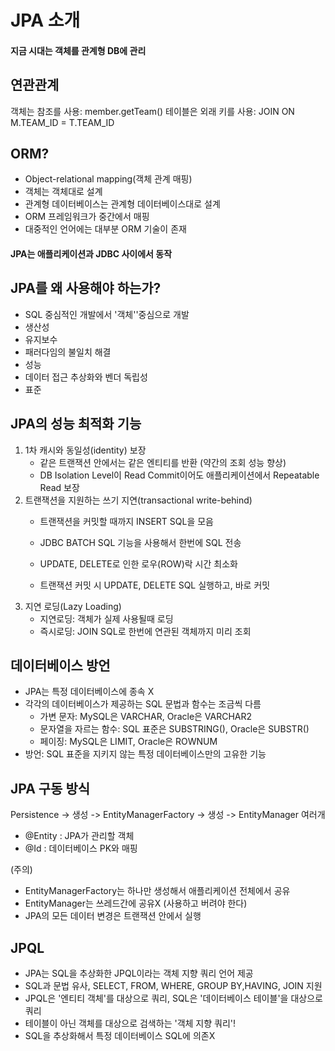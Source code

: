 # JPA 소개

#### 지금 시대는 객체를 관계형 DB에 관리

## 연관관계
객체는 참조를 사용: member.getTeam()
테이블은 외래 키를 사용: JOIN ON M.TEAM_ID = T.TEAM_ID

## ORM?
- Object-relational mapping(객체 관계 매핑)
- 객체는 객체대로 설계
- 관계형 데이터베이스는 관계형 데이터베이스대로 설계
- ORM 프레임워크가 중간에서 매핑
- 대중적인 언어에는 대부분 ORM 기술이 존재

#### JPA는 애플리케이션과 JDBC 사이에서 동작

## JPA를 왜 사용해야 하는가?
- SQL 중심적인 개발에서 '객체''중심으로 개발
- 생산성
- 유지보수
- 패러다임의 불일치 해결
- 성능
- 데이터 접근 추상화와 벤더 독립성
- 표준

## JPA의 성능 최적화 기능
1. 1차 캐시와 동일성(identity) 보장
	- 같은 트랜잭션 안에서는 같은 엔티티를 반환 (약간의 조회 성능 향상)
	- DB Isolation Level이 Read Commit이어도 애플리케이션에서 Repeatable Read 보장
2. 트랜잭션을 지원하는 쓰기 지연(transactional write-behind)
	- 트랜잭션을 커밋할 때까지 INSERT SQL을 모음
	- JDBC BATCH SQL 기능을 사용해서 한번에 SQL 전송

	- UPDATE, DELETE로 인한 로우(ROW)락 시간 최소화
	- 트랜잭션 커밋 시 UPDATE, DELETE SQL 실행하고, 바로 커밋
3. 지연 로딩(Lazy Loading)
	- 지연로딩: 객체가 실제 사용될때 로딩
	- 즉시로딩: JOIN SQL로 한번에 연관된 객체까지 미리 조회


## 데이터베이스 방언
- JPA는 특정 데이터베이스에 종속 X
- 각각의 데이터베이스가 제공하는 SQL 문법과 함수는 조금씩 다름
	- 가변 문자: MySQL은 VARCHAR, Oracle은 VARCHAR2
	- 문자열을 자르는 함수: SQL 표준은 SUBSTRING(), Oracle은 SUBSTR()
	- 페이징: MySQL은 LIMIT, Oracle은 ROWNUM
- 방언: SQL 표준을 지키지 않는 특정 데이터베이스만의 고유한 기능


## JPA 구동 방식
Persistence -> 생성 -> EntityManagerFactory -> 생성 -> EntityManager 여러개
- @Entity : JPA가 관리할 객체
- @Id : 데이터베이스 PK와 매핑

(주의)
- EntityManagerFactory는 하나만 생성해서 애플리케이션 전체에서 공유
- EntityManager는 쓰레드간에 공유X (사용하고 버려야 한다)
- JPA의 모든 데이터 변경은 트랜잭션 안에서 실행


## JPQL
- JPA는 SQL을 추상화한 JPQL이라는 객체 지향 쿼리 언어 제공
- SQL과 문법 유사, SELECT, FROM, WHERE, GROUP BY,HAVING, JOIN 지원
- JPQL은 '엔티티 객체'를 대상으로 쿼리, SQL은 '데이터베이스 테이블'을 대상으로 쿼리
- 테이블이 아닌 객체를 대상으로 검색하는 '객체 지향 쿼리'!
- SQL을 추상화해서 특정 데이터베이스 SQL에 의존X
